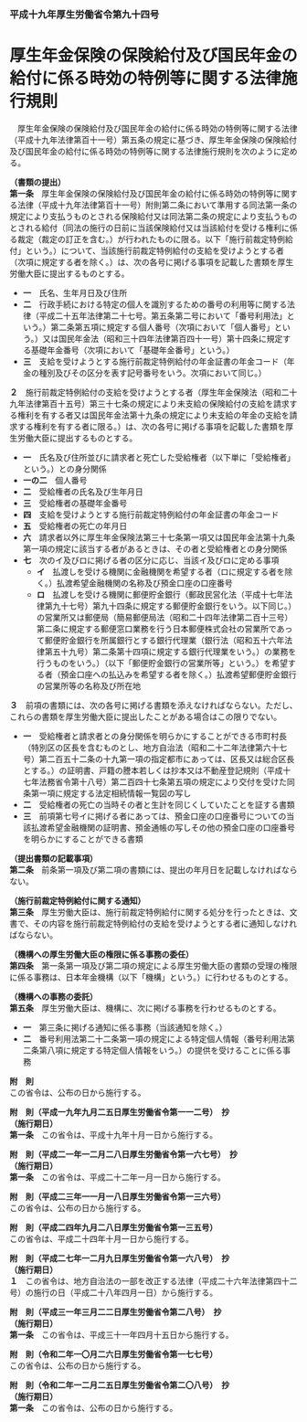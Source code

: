 ### 平成十九年厚生労働省令第九十四号  
# 厚生年金保険の保険給付及び国民年金の給付に係る時効の特例等に関する法律施行規則  
　厚生年金保険の保険給付及び国民年金の給付に係る時効の特例等に関する法律（平成十九年法律第百十一号）第五条の規定に基づき、厚生年金保険の保険給付及び国民年金の給付に係る時効の特例等に関する法律施行規則を次のように定める。  
  
**（書類の提出）**  
**第一条**　厚生年金保険の保険給付及び国民年金の給付に係る時効の特例等に関する法律（平成十九年法律第百十一号）附則第二条において準用する同法第一条の規定により支払うものとされる保険給付又は同法第二条の規定により支払うものとされる給付（同法の施行の日前に当該保険給付又は当該給付を受ける権利に係る裁定（裁定の訂正を含む。）が行われたものに限る。以下「施行前裁定特例給付」という。）について、当該施行前裁定特例給付の支給を受けようとする者（次項に規定する者を除く。）は、次の各号に掲げる事項を記載した書類を厚生労働大臣に提出するものとする。  
* **一**　氏名、生年月日及び住所  
* **二**　行政手続における特定の個人を識別するための番号の利用等に関する法律（平成二十五年法律第二十七号。第五条第二号において「番号利用法」という。）第二条第五項に規定する個人番号（次項において「個人番号」という。）又は国民年金法（昭和三十四年法律第百四十一号）第十四条に規定する基礎年金番号（次項において「基礎年金番号」という。）  
* **三**　支給を受けようとする施行前裁定特例給付の年金証書の年金コード（年金の種別及びその区分を表す記号番号をいう。次項において同じ。）  
  
**２**　施行前裁定特例給付の支給を受けようとする者（厚生年金保険法（昭和二十九年法律第百十五号）第三十七条の規定により未支給の保険給付の支給を請求する権利を有する者又は国民年金法第十九条の規定により未支給の年金の支給を請求する権利を有する者に限る。）は、次の各号に掲げる事項を記載した書類を厚生労働大臣に提出するものとする。  
* **一**　氏名及び住所並びに請求者と死亡した受給権者（以下単に「受給権者」という。）との身分関係  
* **一の二**　個人番号  
* **二**　受給権者の氏名及び生年月日  
* **三**　受給権者の基礎年金番号  
* **四**　支給を受けようとする施行前裁定特例給付の年金証書の年金コード  
* **五**　受給権者の死亡の年月日  
* **六**　請求者以外に厚生年金保険法第三十七条第一項又は国民年金法第十九条第一項の規定に該当する者があるときは、その者と受給権者との身分関係  
* **七**　次のイ及びロに掲げる者の区分に応じ、当該イ及びロに定める事項  
	* **イ**　払渡しを受ける機関に金融機関を希望する者（ロに規定する者を除く。）払渡希望金融機関の名称及び預金口座の口座番号  
	* **ロ**　払渡しを受ける機関に郵便貯金銀行（郵政民営化法（平成十七年法律第九十七号）第九十四条に規定する郵便貯金銀行をいう。以下同じ。）の営業所又は郵便局（簡易郵便局法（昭和二十四年法律第二百十三号）第二条に規定する郵便窓口業務を行う日本郵便株式会社の営業所であって郵便貯金銀行を所属銀行とする銀行代理業（銀行法（昭和五十六年法律第五十九号）第二条第十四項に規定する銀行代理業をいう。）の業務を行うものをいう。）（以下「郵便貯金銀行の営業所等」という。）を希望する者（預金口座への払込みを希望する者を除く。）払渡希望郵便貯金銀行の営業所等の名称及び所在地  
  
**３**　前項の書類には、次の各号に掲げる書類を添えなければならない。ただし、これらの書類を厚生労働大臣に提出したことがある場合はこの限りでない。  
* **一**　受給権者と請求者との身分関係を明らかにすることができる市町村長（特別区の区長を含むものとし、地方自治法（昭和二十二年法律第六十七号）第二百五十二条の十九第一項の指定都市にあっては、区長又は総合区長とする。）の証明書、戸籍の謄本若しくは抄本又は不動産登記規則（平成十七年法務省令第十八号）第二百四十七条第五項の規定により交付を受けた同条第一項に規定する法定相続情報一覧図の写し  
* **二**　受給権者の死亡の当時その者と生計を同じくしていたことを証する書類  
* **三**　前項第七号イに掲げる者にあっては、預金口座の口座番号についての当該払渡希望金融機関の証明書、預金通帳の写しその他の預金口座の口座番号を明らかにすることができる書類  
  
**（提出書類の記載事項）**  
**第二条**　前条第一項及び第二項の書類には、提出の年月日を記載しなければならない。  
  
**（施行前裁定特例給付に関する通知）**  
**第三条**　厚生労働大臣は、施行前裁定特例給付に関する処分を行ったときは、文書で、その内容を施行前裁定特例給付の支給を受けようとする者に通知しなければならない。  
  
**（機構への厚生労働大臣の権限に係る事務の委任）**  
**第四条**　第一条第一項及び第二項の規定による厚生労働大臣の書類の受理の権限に係る事務は、日本年金機構（以下「機構」という。）に行わせるものとする。  
  
**（機構への事務の委託）**  
**第五条**　厚生労働大臣は、機構に、次に掲げる事務を行わせるものとする。  
* **一**　第三条に掲げる通知に係る事務（当該通知を除く。）  
* **二**　番号利用法第二十二条第一項の規定による特定個人情報（番号利用法第二条第八項に規定する特定個人情報をいう。）の提供を受けることに係る事務  
  
**附　則**  
この省令は、公布の日から施行する。  
  
**附　則（平成一九年九月二五日厚生労働省令第一一二号）　抄**  
**（施行期日）**  
**第一条**　この省令は、平成十九年十月一日から施行する。  
  
**附　則（平成二一年一二月二八日厚生労働省令第一六七号）　抄**  
**（施行期日）**  
**第一条**　この省令は、平成二十二年一月一日から施行する。  
  
**附　則（平成二三年一一月一八日厚生労働省令第一三六号）**  
この省令は、公布の日から施行する。  
  
**附　則（平成二四年九月二八日厚生労働省令第一三五号）**  
この省令は、平成二十四年十月一日から施行する。  
  
**附　則（平成二七年一二月九日厚生労働省令第一六八号）　抄**  
**（施行期日）**  
**１**　この省令は、地方自治法の一部を改正する法律（平成二十六年法律第四十二号）の施行の日（平成二十八年四月一日）から施行する。  
  
**附　則（平成三一年三月二二日厚生労働省令第二八号）　抄**  
**（施行期日）**  
**第一条**　この省令は、平成三十一年四月十五日から施行する。  
  
**附　則（令和二年一〇月二六日厚生労働省令第一七七号）**  
この省令は、公布の日から施行する。  
  
**附　則（令和二年一二月二五日厚生労働省令第二〇八号）　抄**  
**（施行期日）**  
**第一条**　この省令は、公布の日から施行する。  
  
